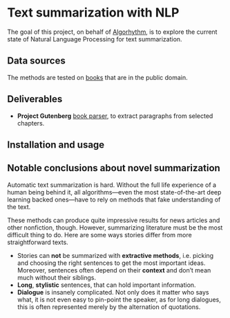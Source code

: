 # Text summarization with NLP
The goal of this project, on behalf of [Algorhythm](https://algorhythm.be/), is to explore the current state of Natural Language Processing for text summarization.

## Data sources
The methods are tested on [books](https://www.gutenberg.org/) that are in the public domain. 

## Deliverables 
- **Project Gutenberg** [book parser](book_reading.py), to extract paragraphs from selected chapters.

## Installation and usage


## Notable conclusions about novel summarization
Automatic text summarization is hard. Without the full life experience of a human being behind it, all algorithms—even the most state-of-the-art deep learning backed ones—have to rely on methods that fake understanding of the text.

These methods can produce quite impressive results for news articles and other nonfiction, though. However, summarizing literature must be the most difficult thing to do. Here are some ways stories differ from more straightforward texts.

  - Stories can **not** be summarized with **extractive methods**, i.e. picking and choosing the right sentences to get the most important ideas. Moreover, sentences often depend on their **context** and don’t mean much without their siblings.
  - **Long**, **stylistic** sentences, that can hold important information.
  - **Dialogue** is insanely complicated. Not only does it matter who says what, it is not even easy to pin-point the speaker, as for long dialogues, this is often represented merely by the alternation of quotations.
